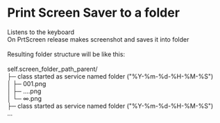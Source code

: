 # Print Screen Saver to a folder

Listens to the keyboard<br>
On PrtScreen release makes screenshot and saves it into folder<br>
<br>
Resulting folder structure will be like this:<br>
<br>
self.screen_folder_path_parent/<br>
├─ class started as service named folder ("%Y-%m-%d-%H-%M-%S")<br>
│ ├─ 001.png<br>
│ ├─ ....png<br>
│ └─ ∞.png<br>
├─ class started as service named folder ("%Y-%m-%d-%H-%M-%S")<br>
...<br>